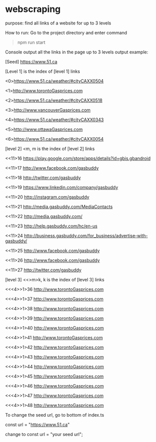 # webscraping
purpose: find all links of a website for up to 3 levels

How to run: Go to the project directory and enter command
  >npm run start
  
Console output all the links in the page up to 3 levels
output example:

[Seed]
https://www.51.ca

[Level 1] <n> is the index of [level 1] links
  
<0>https://www.51.ca/weather/#cityCAXX0504

<1>http://www.torontoGasprices.com

<2>https://www.51.ca/weather/#cityCAXX0518

<3>http://www.vancouverGasprices.com

<4>https://www.51.ca/weather/#cityCAXX0343

<5>http://www.ottawaGasprices.com

<6>https://www.51.ca/weather/#cityCAXX0054

[level 2] <<n>m, m is the index of [level 2] links
  
<<11>16 https://play.google.com/store/apps/details?id=gbis.gbandroid

<<11>17 http://www.facebook.com/gasbuddy

<<11>18 http://twitter.com/gasbuddy

<<11>19 https://www.linkedin.com/company/gasbuddy

<<11>20 http://instagram.com/gasbuddy

<<11>21 http://media.gasbuddy.com/MediaContacts

<<11>22 http://media.gasbuddy.com/

<<11>23 http://help.gasbuddy.com/hc/en-us

<<11>24 http://business.gasbuddy.com/for_business/advertise-with-gasbuddy/

<<11>25 http://www.facebook.com/gasbuddy

<<11>26 http://www.facebook.com/gasbuddy

<<11>27 http://twitter.com/gasbuddy

[level 3] <<<n>>m>k, k is the index of [level 3] links
  
<<<4>>1>36 http://www.torontoGasprices.com

<<<4>>1>37 http://www.torontoGasprices.com

<<<4>>1>38 http://www.torontoGasprices.com

<<<4>>1>39 http://www.torontoGasprices.com

<<<4>>1>40 http://www.torontoGasprices.com

<<<4>>1>41 http://www.torontoGasprices.com

<<<4>>1>42 http://www.torontoGasprices.com

<<<4>>1>43 http://www.torontoGasprices.com

<<<4>>1>44 http://www.torontoGasprices.com

<<<4>>1>45 http://www.torontoGasprices.com

<<<4>>1>46 http://www.torontoGasprices.com

<<<4>>1>47 http://www.torontoGasprices.com

<<<4>>1>48 http://www.torontoGasprices.com

To change the seed url, go to bottom of index.ts 

const url = "https://www.51.ca"

change to const url = "your seed url";


